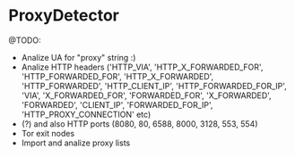 # ProxyDetector

@TODO:
* Analize UA for "proxy" string :)
* Analize HTTP headers ('HTTP_VIA', 'HTTP_X_FORWARDED_FOR', 'HTTP_FORWARDED_FOR', 'HTTP_X_FORWARDED', 'HTTP_FORWARDED', 'HTTP_CLIENT_IP', 'HTTP_FORWARDED_FOR_IP', 'VIA', 'X_FORWARDED_FOR', 'FORWARDED_FOR', 'X_FORWARDED', 'FORWARDED', 'CLIENT_IP', 'FORWARDED_FOR_IP', 'HTTP_PROXY_CONNECTION' etc)
* (?) and also HTTP ports (8080, 80, 6588, 8000, 3128, 553, 554)
* Tor exit nodes
* Import and analize proxy lists
